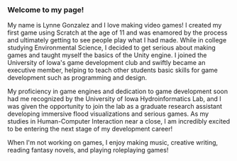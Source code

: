 ### Welcome to my page!

My name is Lynne Gonzalez and I love making video games! I created my first game using Scratch at the age of 11 and was enamored by the process and ultimately getting to see people play what I had made. While in college studying Environmental Science, I decided to get serious about making games and taught myself the basics of the Unity engine. I joined the University of Iowa's game development club and swiftly became an executive member, helping to teach other students basic skills for game development such as programming and design. 

My proficiency in game engines and dedication to game development soon had me recognized by the University of Iowa Hydroinformatics Lab, and I was given the opportunity to join the lab as a graduate research assistant developing immersive flood visualizations and serious games. As my studies in Human-Computer Interaction near a close, I am incredibly excited to be entering the next stage of my development career!

When I'm not working on games, I enjoy making music, creative writing, reading fantasy novels, and playing roleplaying games!

<!--
**Archives0/Archives0** is a ✨ _special_ ✨ repository because its `README.md` (this file) appears on your GitHub profile.

Here are some ideas to get you started:

- 🔭 I’m currently working on ...
- 🌱 I’m currently learning ...
- 👯 I’m looking to collaborate on ...
- 🤔 I’m looking for help with ...
- 💬 Ask me about ...
- 📫 How to reach me: ...
- 😄 Pronouns: ...
- ⚡ Fun fact: ...
-->
